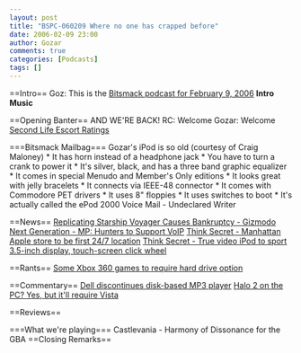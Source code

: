 ```yaml
---
layout: post
title: "BSPC-060209 Where no one has crapped before"
date: 2006-02-09 23:00
author: Gozar
comments: true
categories: [Podcasts]
tags: []
---
```

<p>==Intro==
Goz: This is the <a href='http://bitsmack.com/dl/BSPC-060209.mp3'>Bitsmack podcast for February 9, 2006</a>
<b>Intro Music</b>
</p><p>==Opening Banter==
AND WE'RE BACK!
RC: Welcome
Gozar: Welcome
<a href='http://sl-escort-ratings.blogspot.com/'>Second Life Escort Ratings</a> 
</p><p>===Bitsmack Mailbag===
Gozar's iPod is so old (courtesy of Craig Maloney)
* It has horn instead of a headphone jack
* You have to turn a crank to power it
* It's silver, black, and has a three band graphic equalizer
* It comes in special Menudo and Member's Only editions
* It looks great with jelly bracelets
* It connects via IEEE-48 connector
* It comes with Commodore PET drivers
* It uses 8" floppies
* It uses switches to boot
* It's actually called the ePod 2000
Voice Mail - Undeclared Writer
</p><p>==News==
<a href='http://us.gizmodo.com/gadgets/home-entertainment/replicating-starship-voyager-causes-bankruptcy-153347.php'>Replicating Starship Voyager Causes Bankruptcy - Gizmodo</a>
<a href='http://www.next-gen.biz/index.php?option=com_content&task=view&id=2226&Itemid=2'>Next Generation - MP: Hunters to Support VoIP</a>
<a href='http://www.thinksecret.com/news/0602gm.html'>Think Secret - Manhattan Apple store to be first 24/7 location</a>
<a href='http://www.thinksecret.com/news/0602videoipod.html'>Think Secret - True video iPod to sport 3.5-inch display, touch-screen click wheel</a>
</p><p>==Rants==
<a href='http://arstechnica.com/news.ars/post/20060208-6138.html'>Some Xbox 360 games to require hard drive option</a>
</p><p>==Commentary==
<a href='http://arstechnica.com/news.ars/post/20060206-6123.html'>Dell discontinues disk-based MP3 player</a>
<a href='http://arstechnica.com/news.ars/post/20060209-6148.html'>Halo 2 on the PC? Yes, but it'll require Vista</a>
</p><p>==Reviews==
</p><p>===What we're playing===
Castlevania - Harmony of Dissonance for the GBA
==Closing Remarks==</p>
